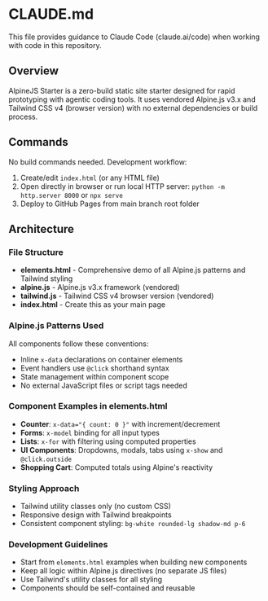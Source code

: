 # CLAUDE.md

This file provides guidance to Claude Code (claude.ai/code) when working with code in this repository.

## Overview

AlpineJS Starter is a zero-build static site starter designed for rapid prototyping with agentic coding tools. It uses vendored Alpine.js v3.x and Tailwind CSS v4 (browser version) with no external dependencies or build process.

## Commands

No build commands needed. Development workflow:
1. Create/edit `index.html` (or any HTML file)
2. Open directly in browser or run local HTTP server: `python -m http.server 8000` or `npx serve`
3. Deploy to GitHub Pages from main branch root folder

## Architecture

### File Structure
- **elements.html** - Comprehensive demo of all Alpine.js patterns and Tailwind styling
- **alpine.js** - Alpine.js v3.x framework (vendored)
- **tailwind.js** - Tailwind CSS v4 browser version (vendored)
- **index.html** - Create this as your main page

### Alpine.js Patterns Used
All components follow these conventions:
- Inline `x-data` declarations on container elements
- Event handlers use `@click` shorthand syntax
- State management within component scope
- No external JavaScript files or script tags needed

### Component Examples in elements.html
- **Counter**: `x-data="{ count: 0 }"` with increment/decrement
- **Forms**: `x-model` binding for all input types
- **Lists**: `x-for` with filtering using computed properties
- **UI Components**: Dropdowns, modals, tabs using `x-show` and `@click.outside`
- **Shopping Cart**: Computed totals using Alpine's reactivity

### Styling Approach
- Tailwind utility classes only (no custom CSS)
- Responsive design with Tailwind breakpoints
- Consistent component styling: `bg-white rounded-lg shadow-md p-6`

### Development Guidelines
- Start from `elements.html` examples when building new components
- Keep all logic within Alpine.js directives (no separate JS files)
- Use Tailwind's utility classes for all styling
- Components should be self-contained and reusable